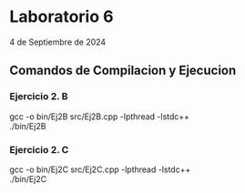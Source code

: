 # Laboratorio 6
4 de Septiembre de 2024
## Comandos de Compilacion y Ejecucion
### Ejercicio 2. B
gcc -o bin/Ej2B src/Ej2B.cpp -lpthread -lstdc++  
./bin/Ej2B
### Ejercicio 2. C
gcc -o bin/Ej2C src/Ej2C.cpp -lpthread -lstdc++  
./bin/Ej2C